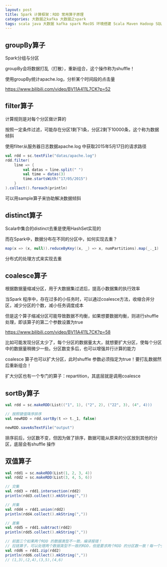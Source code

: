 ```yaml
---
layout: post
title: Spark 计算框架：RDD 常用算子原理
categories: 大数据之kafka 大数据之spark
tags: scala java 大数据 kafka spark MacOS 环境搭建 Scala Maven Hadoop SQL 算子 数据分析 groupBy filter distinct coalesce shuffle 数据倾斜 
---
```



## groupBy算子

Spark分组与分区

groupBy会将数据打乱（打散），重新组合，这个操作称为shuffle！

使用groupBy统计apache.log，分析某个时间段的点击量

https://www.bilibili.com/video/BV11A411L7CK?p=52


## filter算子

计算规则是对每个分区做计算的

按照一定条件过滤，可能存在分区1剩下1条，分区2剩下10000条，这个称为数据倾斜

使用filter从服务器日志数据apache.log 中获取2015年5月17日的请求路径

```scala
val rdd = sc.textFile("datas/apache.log")
rdd.filter(
    line => {
        val datas = line.split(" ")
        val time = datas(3)
        time.startsWith("17/05/2015")
    }
).collect().foreach(println)
```

可以用sample算子来协助解决数据倾斜


## distinct算子

Scala中集合的distinct去重是使用HashSet实现的

而在Spark中，数据分布在不同的分区中，如何实现去重？

```scala
map(x => (x, null)).reduceByKey((x, _) => x, numPartitions).map(_._1)
```

分布式的处理方式来实现去重


## coalesce算子

根据数据量缩减分区，用于大数据集过滤后，提高小数据集的执行效率

当Spark 程序中，存在过多的小任务时，可以通过coalesce方法，收缩合并分区，减少分区的个数，减小任务调度成本

但是这个算子缩减分区可能导致数据不均衡，如果想要数据均衡，则进行shuffle 处理，即该算子的第二个参数设置为true

https://www.bilibili.com/video/BV11A411L7CK?p=58

比如可能发现分区太少了，每个分区的数据量太大，就想要扩大分区，使每个分区中的数据量稍微少一些。分区数变多后，也可以增强并行计算的能力

coalesce 算子也可以扩大分区，此时shuffle 参数必须指定为true！要打乱数据然后重新组合！

扩大分区也有一个专门的算子：repartition，其底层就是调用coalesce


## sortBy算子

```scala
val rdd = sc.makeRDD(List(("1", 1), ("2", 2), ("22", 3), (4", 4)))

// 按照键值降序排序
val newRDD = rdd.sortBy(t => t._1, false)

newRDD.saveAsTextFile("output")
```

排序前后，分区数不变，但因为做了排序，数据可能从原来的分区放到其他的分区，底层会有shuffle 操作


## 双值算子

```scala
val rdd1 = sc.makeRDD(List(1, 2, 3, 4))
val rdd2 = sc.makeRDD(List(3, 4, 5, 6))

// 交集
val rdd3 = rdd1.intersection(rdd2)
println(rdd3.collect().mkString(","))

// 并集
val rdd4 = rdd1.union(rdd2)
println(rdd4.collect().mkString(","))

// 差集
val rdd5 = rdd1.subtract(rdd2)
println(rdd5.collect().mkString(","))

// 前面三个如果两个RDD 的数据类型不一致，编译报错！
// 拉链算子，可以处理两个数据类型不一致的RDD，但是要求两个RDD 的分区数一致！每一个分区的数据量也要一致！
val rdd6 = rdd1.zip(rdd2)
println(rdd6.collect().mkString(","))
// (1,3),(2,4),(3,5),(4,6)
```